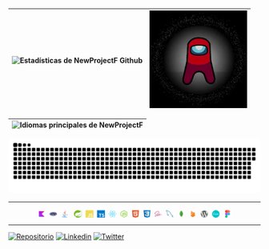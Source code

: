 ### 

<!-- Estadísticas de GitHub -->
<!-- ----------------------------------------------------------------------------------------------------------- -->

<div align="center">
  
| ![Estadísticas de NewProjectF Github](https://github-readme-stats.vercel.app/api?username=NewProjectF&show_icons=true&theme=radical&locale=es) | ![Bailando entre nosotros](https://github.com/NewProjectF/NewProjectF/blob/main/Resources/AmongUs_dancing.gif) |
|-|-|
  
| ![Idiomas principales de NewProjectF](https://github-readme-stats.vercel.app/api/top-langs/?username=NewProjectF&layout=compact&theme=radical&card_width=667em&locale=es) |
|-|
  
</div>

<!-- FIN Estadísticas de GitHub -->
<!-- Animación Serpiente -->
<!-- ----------------------------------------------------------------------------------------------------------- -->

<div align="center">
  <picture>
    <source media="(prefers-color-scheme: dark)" srcset="https://raw.githubusercontent.com/NewProjectF/NewProjectF/output/github-contribution-grid-snake-dark.svg">
    <source media="(prefers-color-scheme: light)" srcset="https://raw.githubusercontent.com/NewProjectF/NewProjectF/output/github-contribution-grid-snake.svg">
    <img alt="github contribution grid snake animation" width="775em" src="https://raw.githubusercontent.com/NewProjectF/NewProjectF/output/github-contribution-grid-snake.svg">
  </picture>
</div>

<!-- FIN Animación Serpiente -->
<!-- Lenguajes de programación utilizados -->
<!-- ----------------------------------------------------------------------------------------------------------- -->

* * *

<div align="center">
  <img align="center" alt="Kotlin" height="2%" width="3%" src="https://raw.githubusercontent.com/devicons/devicon/master/icons/kotlin/kotlin-original.svg">&nbsp;
  <img align="center" alt="Php" height="2%" width="3%" src="https://raw.githubusercontent.com/devicons/devicon/master/icons/php/php-original.svg">&nbsp;
  <img align="center" alt="Java" height="2%" width="3%" src="https://raw.githubusercontent.com/devicons/devicon/master/icons/java/java-original.svg">&nbsp;&nbsp;
  <img align="center" alt="Spring" height="2%" width="3%" src="https://raw.githubusercontent.com/devicons/devicon/master/icons/spring/spring-original.svg">&nbsp;
  <img align="center" alt="Js" height="2%" width="3%" src="https://raw.githubusercontent.com/devicons/devicon/master/icons/javascript/javascript-plain.svg">&nbsp;
  <img align="center" alt="Ts" height="2%" width="3%" src="https://raw.githubusercontent.com/devicons/devicon/master/icons/typescript/typescript-plain.svg">&nbsp;
  <img align="center" alt="React" height="2%" width="3%" src="https://raw.githubusercontent.com/devicons/devicon/master/icons/react/react-original.svg">&nbsp;
  <img align="center" alt="Nodejs" height="2%" width="3%" src="https://raw.githubusercontent.com/devicons/devicon/master/icons/nodejs/nodejs-original.svg">&nbsp;
  <img align="center" alt="HTML" height="2%" width="3%" src="https://raw.githubusercontent.com/devicons/devicon/master/icons/html5/html5-original.svg">&nbsp;
  <img align="center" alt="CSS" height="2%" width="3%" src="https://raw.githubusercontent.com/devicons/devicon/master/icons/css3/css3-original.svg">&nbsp;
  <img align="center" alt="Sass" height="2%" width="3%" src="https://raw.githubusercontent.com/devicons/devicon/master/icons/sass/sass-original.svg">&nbsp;
  <img align="center" alt="MySQL" height="2%" width="3%" src="https://raw.githubusercontent.com/devicons/devicon/master/icons/mysql/mysql-original.svg">&nbsp;
  <img align="center" alt="MongoDB" height="2%" width="3%" src="https://raw.githubusercontent.com/devicons/devicon/master/icons/mongodb/mongodb-original.svg">&nbsp;
  <img align="center" alt="Firebase" height="2%" width="3%" src="https://raw.githubusercontent.com/devicons/devicon/master/icons/firebase/firebase-plain.svg">&nbsp;
  <img align="center" alt="Wordpress" height="2%" width="3%" src="https://raw.githubusercontent.com/devicons/devicon/master/icons/wordpress/wordpress-plain.svg">&nbsp;
  <img align="center" alt="Canva" height="2%" width="3%" src="https://raw.githubusercontent.com/devicons/devicon/master/icons/canva/canva-original.svg">&nbsp;
  <img align="center" alt="Figma" height="2%" width="3%" src="https://raw.githubusercontent.com/devicons/devicon/master/icons/figma/figma-original.svg">
</div>

* * *

<!-- FIN Lenguajes de programación utilizados -->
<!-- Enlaces -->
<!-- ----------------------------------------------------------------------------------------------------------- -->

[![Repositorio](https://img.shields.io/badge/my_portfolio-000?style=for-the-badge&logo=ko-fi&logoColor=white)](https://NewProjectF.github.io/Portfolio/ )
[![Linkedin](https://img.shields.io/badge/linkedin-0A66C2?style=for-the-badge&logo=linkedin&logoColor=white)]()
[![Twitter](https://img.shields.io/badge/twitter-1DA1F2?style=for-the-badge&logo=twitter&logoColor=white)](https://twitter.com/NewProjectF)

